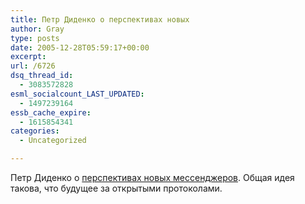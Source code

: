 ```yaml
---
title: Петр Диденко о перспективах новых
author: Gray
type: posts
date: 2005-12-28T05:59:17+00:00
excerpt:
url: /6726
dsq_thread_id:
  - 3083572828
esml_socialcount_LAST_UPDATED:
  - 1497239164
essb_cache_expire:
  - 1615854341
categories:
  - Uncategorized

---
```








Петр Диденко о <a href="http://www.kip.ru/realtime/2005/12/icq_.html" target="_blank">перспективах новых мессенджеров</a>. Общая идея такова, что будущее за открытыми протоколами.